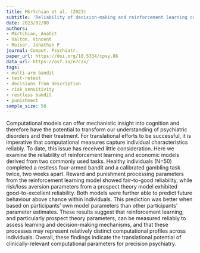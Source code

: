 ```yaml
---
title: Mkrtchian et al. (2023)
subtitle: 'Reliability of decision-making and reinforcement learning computational parameters'
date: 2023/02/08
authors:
- Mkrtchian, Anahit
- Valton, Vincent
- Roiser, Jonathan P
journal: Comput. Psychiatr.
paper_url: https://doi.org/10.5334/cpsy.86
data_url: https://osf.io/n7czx/
tags:
- multi-arm bandit
- test-retest
- decisions from description
- risk sensitivity
- restless bandit
- punishment
sample_size: 50
---
```


Computational models can offer mechanistic insight into cognition and therefore have the potential to transform our understanding of psychiatric disorders and their treatment. For translational efforts to be successful, it is imperative that computational measures capture individual characteristics reliably. To date, this issue has received little consideration. Here we examine the reliability of reinforcement learning and economic models derived from two commonly used tasks. Healthy individuals (N=50) completed a restless four-armed bandit and a calibrated gambling task twice, two weeks apart. Reward and punishment processing parameters from the reinforcement learning model showed fair-to-good reliability, while risk/loss aversion parameters from a prospect theory model exhibited good-to-excellent reliability. Both models were further able to predict future behaviour above chance within individuals. This prediction was better when based on participants’ own model parameters than other participants’ parameter estimates. These results suggest that reinforcement learning, and particularly prospect theory parameters, can be measured reliably to assess learning and decision-making mechanisms, and that these processes may represent relatively distinct computational profiles across individuals. Overall, these findings indicate the translational potential of clinically-relevant computational parameters for precision psychiatry.
